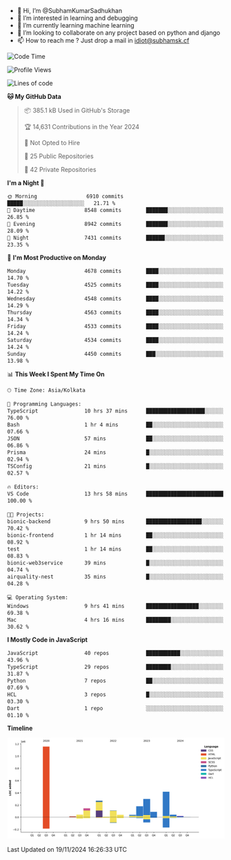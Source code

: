 - 👋 Hi, I’m @SubhamKumarSadhukhan
- 👀 I’m interested in learning and debugging
- 🌱 I’m currently learning machine learning
- 💞️ I’m looking to collaborate on any project based on python and django
- 📫 How to reach me ?
      Just drop a mail in idiot@subhamsk.cf

<!---
SubhamKumarSadhukhan/SubhamKumarSadhukhan is a ✨ special ✨ repository because its `README.md` (this file) appears on your GitHub profile.
You can click the Preview link to take a look at your changes.
--->


<!--START_SECTION:waka-->
![Code Time](http://img.shields.io/badge/Code%20Time-2%2C639%20hrs%2025%20mins-blue)

![Profile Views](http://img.shields.io/badge/Profile%20Views-1-blue)

![Lines of code](https://img.shields.io/badge/From%20Hello%20World%20I%27ve%20Written-2.8%20million%20lines%20of%20code-blue)

**🐱 My GitHub Data** 

> 📦 385.1 kB Used in GitHub's Storage 
 > 
> 🏆 14,631 Contributions in the Year 2024
 > 
> 🚫 Not Opted to Hire
 > 
> 📜 25 Public Repositories 
 > 
> 🔑 42 Private Repositories 
 > 
**I'm a Night 🦉** 

```text
🌞 Morning                6910 commits        █████░░░░░░░░░░░░░░░░░░░░   21.71 % 
🌆 Daytime                8548 commits        ███████░░░░░░░░░░░░░░░░░░   26.85 % 
🌃 Evening                8942 commits        ███████░░░░░░░░░░░░░░░░░░   28.09 % 
🌙 Night                  7431 commits        ██████░░░░░░░░░░░░░░░░░░░   23.35 % 
```
📅 **I'm Most Productive on Monday** 

```text
Monday                   4678 commits        ████░░░░░░░░░░░░░░░░░░░░░   14.70 % 
Tuesday                  4525 commits        ████░░░░░░░░░░░░░░░░░░░░░   14.22 % 
Wednesday                4548 commits        ████░░░░░░░░░░░░░░░░░░░░░   14.29 % 
Thursday                 4563 commits        ████░░░░░░░░░░░░░░░░░░░░░   14.34 % 
Friday                   4533 commits        ████░░░░░░░░░░░░░░░░░░░░░   14.24 % 
Saturday                 4534 commits        ████░░░░░░░░░░░░░░░░░░░░░   14.24 % 
Sunday                   4450 commits        ███░░░░░░░░░░░░░░░░░░░░░░   13.98 % 
```


📊 **This Week I Spent My Time On** 

```text
🕑︎ Time Zone: Asia/Kolkata

💬 Programming Languages: 
TypeScript               10 hrs 37 mins      ███████████████████░░░░░░   76.00 % 
Bash                     1 hr 4 mins         ██░░░░░░░░░░░░░░░░░░░░░░░   07.66 % 
JSON                     57 mins             ██░░░░░░░░░░░░░░░░░░░░░░░   06.86 % 
Prisma                   24 mins             █░░░░░░░░░░░░░░░░░░░░░░░░   02.94 % 
TSConfig                 21 mins             █░░░░░░░░░░░░░░░░░░░░░░░░   02.57 % 

🔥 Editors: 
VS Code                  13 hrs 58 mins      █████████████████████████   100.00 % 

🐱‍💻 Projects: 
bionic-backend           9 hrs 50 mins       ██████████████████░░░░░░░   70.42 % 
bionic-frontend          1 hr 14 mins        ██░░░░░░░░░░░░░░░░░░░░░░░   08.92 % 
test                     1 hr 14 mins        ██░░░░░░░░░░░░░░░░░░░░░░░   08.83 % 
bionic-web3service       39 mins             █░░░░░░░░░░░░░░░░░░░░░░░░   04.74 % 
airquality-nest          35 mins             █░░░░░░░░░░░░░░░░░░░░░░░░   04.28 % 

💻 Operating System: 
Windows                  9 hrs 41 mins       █████████████████░░░░░░░░   69.38 % 
Mac                      4 hrs 16 mins       ████████░░░░░░░░░░░░░░░░░   30.62 % 
```

**I Mostly Code in JavaScript** 

```text
JavaScript               40 repos            ███████████░░░░░░░░░░░░░░   43.96 % 
TypeScript               29 repos            ████████░░░░░░░░░░░░░░░░░   31.87 % 
Python                   7 repos             ██░░░░░░░░░░░░░░░░░░░░░░░   07.69 % 
HCL                      3 repos             █░░░░░░░░░░░░░░░░░░░░░░░░   03.30 % 
Dart                     1 repo              ░░░░░░░░░░░░░░░░░░░░░░░░░   01.10 % 
```



**Timeline**

![Lines of Code chart](https://raw.githubusercontent.com/SubhamKumarSadhukhan/SubhamKumarSadhukhan/main/assets/bar_graph.png)


 Last Updated on 19/11/2024 16:26:33 UTC
<!--END_SECTION:waka-->
